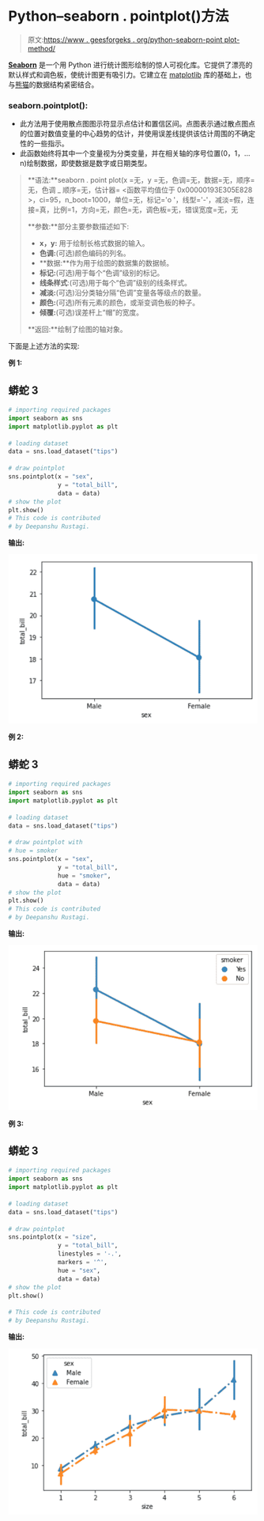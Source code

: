 # Python–seaborn . pointplot()方法

> 原文:[https://www . geesforgeks . org/python-seaborn-point plot-method/](https://www.geeksforgeeks.org/python-seaborn-pointplot-method/)

[**Seaborn**](https://www.geeksforgeeks.org/plotting-graph-using-seaborn-python/amp/) 是一个用 Python 进行统计图形绘制的惊人可视化库。它提供了漂亮的默认样式和调色板，使统计图更有吸引力。它建立在 [matplotlib](https://www.geeksforgeeks.org/python-introduction-matplotlib/) 库的基础上，也与[熊猫](https://www.geeksforgeeks.org/introduction-to-pandas-in-python/)的数据结构紧密结合。

### seaborn.pointplot():

*   此方法用于使用散点图图示符显示点估计和置信区间。点图表示通过散点图点的位置对数值变量的中心趋势的估计，并使用误差线提供该估计周围的不确定性的一些指示。
*   此函数始终将其中一个变量视为分类变量，并在相关轴的序号位置(0，1，… n)绘制数据，即使数据是数字或日期类型。

> **语法:**seaborn . point plot(x =无，y =无，色调=无，数据=无，顺序=无，色调 _ 顺序=无，估计器= <函数平均值位于 0x00000193E305E828 >，ci=95，n_boot=1000，单位=无，标记='o '，线型='-'，减淡=假，连接=真，比例=1，方向=无，颜色=无，调色板=无，错误宽度=无，无
> 
> **参数:**部分主要参数描述如下:
> 
> *   **x，y:** 用于绘制长格式数据的输入。
> *   **色调:**(可选)颜色编码的列名。
> *   **数据:**作为用于绘图的数据集的数据帧。
> *   **标记:**(可选)用于每个“色调”级别的标记。
> *   **线条样式**:(可选)用于每个“色调”级别的线条样式。
> *   **减淡:**(可选)沿分类轴分隔“色调”变量各等级点的数量。
> *   **颜色:**(可选)所有元素的颜色，或渐变调色板的种子。
> *   **倾覆:**(可选)误差杆上“帽”的宽度。
> 
> **返回:**绘制了绘图的轴对象。

下面是上述方法的实现:

**例 1:**

## 蟒蛇 3

```py
# importing required packages
import seaborn as sns
import matplotlib.pyplot as plt

# loading dataset
data = sns.load_dataset("tips")

# draw pointplot
sns.pointplot(x = "sex",
              y = "total_bill",
              data = data)
# show the plot
plt.show()
# This code is contributed 
# by Deepanshu Rustagi.
```

**输出:**

![](img/46e7d416a143da602f3b699c639c4f0e.png)

**例 2:**

## 蟒蛇 3

```py
# importing required packages
import seaborn as sns
import matplotlib.pyplot as plt

# loading dataset
data = sns.load_dataset("tips")

# draw pointplot with
# hue = smoker
sns.pointplot(x = "sex",
              y = "total_bill",
              hue = "smoker",
              data = data)
# show the plot
plt.show()
# This code is contributed 
# by Deepanshu Rustagi.
```

**输出:**

![](img/08aea83b417f6b8d95be5a05ab957dfd.png)

**例 3:**

## 蟒蛇 3

```py
# importing required packages
import seaborn as sns
import matplotlib.pyplot as plt

# loading dataset
data = sns.load_dataset("tips")

# draw pointplot
sns.pointplot(x = "size",
              y = "total_bill",
              linestyles = '-.',
              markers = '^',
              hue = "sex",
              data = data)
# show the plot
plt.show()

# This code is contributed 
# by Deepanshu Rustagi.
```

**输出:**

![](img/81e68ed014cac0d3198bac0b5c7b44c9.png)